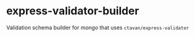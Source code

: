 # express-validator-builder
Validation schema builder for mongo that uses `ctavan/express-validator`
